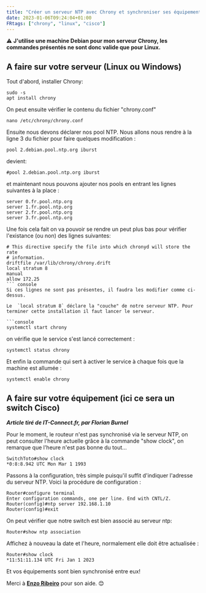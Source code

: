 ```yaml
---
title: "Créer un serveur NTP avec Chrony et synchroniser ses équipements "
date: 2023-01-06T09:24:04+01:00
FRtags: ["chrony", "linux", "cisco"] 
---
```


⚠ **J'utilise une machine Debian pour mon serveur Chrony, les commandes présentés ne sont donc valide que pour Linux.**

## A faire sur votre serveur (Linux ou Windows)

Tout d'abord, installer Chrony:

```console
sudo -s
apt install chrony
```

On peut ensuite vérifier le contenu du fichier "chrony.conf"

```console
nano /etc/chrony/chrony.conf
```

Ensuite nous devons déclarer nos pool NTP. Nous allons nous rendre à la ligne 3 du fichier pour faire quelques modification :

`pool 2.debian.pool.ntp.org iburst`

devient:

`#pool 2.debian.pool.ntp.org iburst`

et maintenant nous pouvons ajouter nos pools en entrant les lignes suivantes à la place :

```console
server 0.fr.pool.ntp.org
server 1.fr.pool.ntp.org
server 2.fr.pool.ntp.org
server 3.fr.pool.ntp.org
```

Une fois cela fait on va pouvoir se rendre un peut plus bas pour vérifier l'existance (ou non) des lignes suivantes:

```console
# This directive specify the file into which chronyd will store the rate
# information.
driftfile /var/lib/chrony/chrony.drift
local stratum 8
manual
allow 172.25
``` console
Si ces lignes ne sont pas présentes, il faudra les modifier comme ci-dessus.

Le  `local stratum 8` déclare la "couche" de notre serveur NTP. Pour terminer cette installation il faut lancer le serveur.

```console
systemctl start chrony
```

on vérifie que le service s'est lancé correctement :

```console
systemctl status chrony
```

Et enfin la commande qui sert à activer le service à chaque fois que la machine est allumée :

```console
systemctl enable chrony
```

## A faire sur votre équipement (ici ce sera un switch Cisco)

***Article tiré de IT-Connect.fr, par Florian Burnel***

Pour le moment, le routeur n'est pas synchronisé via le serveur NTP, on peut consulter l'heure actuelle grâce à la commande "show clock", on remarque que l'heure n'est pas bonne du tout...

```console
SwitchToto#show clock
*0:8:8.942 UTC Mon Mar 1 1993
```

Passons à la configuration, très simple puisqu'il suffit d'indiquer l'adresse du serveur NTP. Voici la procédure de configuration :

```console
Router#configure terminal
Enter configuration commands, one per line. End with CNTL/Z.
Router(config)#ntp server 192.168.1.10
Router(config)#exit
```

On peut vérifier que notre switch est bien associé au serveur ntp:

```console
Router#show ntp association
```

Affichez à nouveau la date et l'heure, normalement elle doit être actualisée :

```console
Router#show clock
*11:51:11.134 UTC Fri Jan 1 2023
```

Et vos équipements sont bien synchronisé entre eux!

Merci à **[Enzo Ribeiro](https://enzo-ribeiro.github.io/portfolio)** pour son aide. 😊

